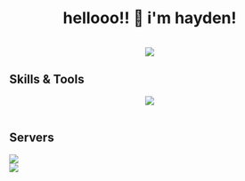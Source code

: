 <h1 align="center">hellooo!! 👋 i'm hayden!</h1>
<p align="center">
  <br>
  <img src="https://lanyard.cnrad.dev/api/478383244186746880">
</p>

## Skills & Tools
<p align="center">
    <img src="https://skillicons.dev/icons?i=discord,bots,github,js,lua,ps,&theme=dark">
    <br>
    <br>
</p>

## Servers
<div>
  <a href="https://discord.gg/crossoverarena">
     <img src="https://discord.com/api/guilds/1069170861661225020/widget.png?style=banner4">
  </a>
</div>
<div>
  <a href="https://discord.gg/SUPs6fEDV7">
     <img src="https://discord.com/api/guilds/925526156290175026/widget.png?style=banner4">
  </a>
</div>
